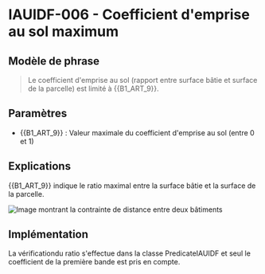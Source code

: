 # IAUIDF-006 - Coefficient d'emprise au sol maximum

## Modèle de phrase

> Le coefficient d'emprise au sol (rapport entre surface bâtie et surface de la parcelle) est limité à {{B1_ART_9}}.

## Paramètres
*  {{B1_ART_9}} : Valeur maximale du coefficient d'emprise au sol (entre 0 et 1)


## Explications

{{B1_ART_9}} indique le ratio maximal entre la surface bâtie et la surface de la parcelle.

![Image montrant la contrainte de distance entre deux  bâtiments](./../master/img/rules/IAUIDF/IAUIDF-006.png)

## Implémentation

La vérificationdu ratio s'effectue dans la classe PredicateIAUIDF et seul le coefficient de la première bande est pris en compte.

